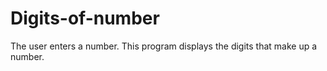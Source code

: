 # Digits-of-number
The user enters a number. This program displays the digits that make up a number.
